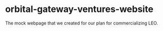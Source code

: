 # orbital-gateway-ventures-website
The mock webpage that we created for our plan for commercializing LEO.
